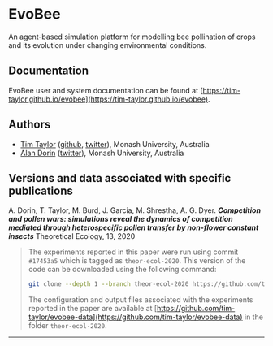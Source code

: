 # EvoBee

An agent-based simulation platform for modelling bee pollination of crops and its evolution under changing environmental conditions.

## Documentation

EvoBee user and system documentation can be found at [https://tim-taylor.github.io/evobee](https://tim-taylor.github.io/evobee).

## Authors
* [Tim Taylor](http://timt.co) ([github](https://github.com/tim-taylor), [twitter](https://twitter.com/drtimt)), Monash University, Australia
* [Alan Dorin](https://research.monash.edu/en/persons/alan-dorin) ([twitter](https://twitter.com/NRGBunny1)), Monash University, Australia

## Versions and data associated with specific publications

A. Dorin, T. Taylor, M. Burd, J. Garcia, M. Shrestha, A. G. Dyer. ***Competition and pollen wars: simulations reveal the dynamics of competition mediated through heterospecific pollen transfer by non-flower constant insects*** Theoretical Ecology, 13, 2020

>The experiments reported in this paper were run using commit `#17453a5` which is tagged as `theor-ecol-2020`. This version of the code can be downloaded using the following command:
>```bash
>git clone --depth 1 --branch theor-ecol-2020 https://github.com/tim-taylor/evobee.git
>``` 
>The configuration and output files associated with the experiments reported in the paper are available at [https://github.com/tim-taylor/evobee-data](https://github.com/tim-taylor/evobee-data) in the folder `theor-ecol-2020`.

---

<!--stackedit_data:
eyJoaXN0b3J5IjpbLTk5MTg5NTg4MSw1MTIxMTI2NjksMjU5ND
ExNjQ2LDIwMTMzMzc2Miw3NTUzMjgxNjksLTE3OTc3NDUwMTQs
LTIwMTc2MjU4MzcsLTE1NTcyNzY3NzQsLTE4MjU5NTQ4NzgsLT
EwNDMyMDA0MDcsLTk5OTk1OTU1NCwtMTc5ODA4NjY1OCwtMTQ5
ODg3OTMxNywtNzk1MjA4Mjc4LC0xMTUwNTI5MjI1XX0=
-->